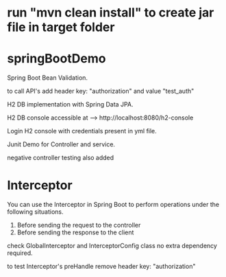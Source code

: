 # run "mvn clean install" to create jar file in target folder

# springBootDemo
Spring Boot Bean Validation.

to call API's add header key: "authorization" and value "test_auth"

H2 DB implementation with Spring Data JPA.

H2 DB console accessible at --> http://localhost:8080/h2-console

Login H2 console with credentials present in yml file.

Junit Demo for Controller and service.

negative controller testing also added

# Interceptor

You can use the Interceptor in Spring Boot to perform operations 
under the following situations.

1. Before sending the request to the controller
2. Before sending the response to the client

check GlobalInterceptor and InterceptorConfig class
no extra dependency required.

to test Interceptor's preHandle remove header key: "authorization"